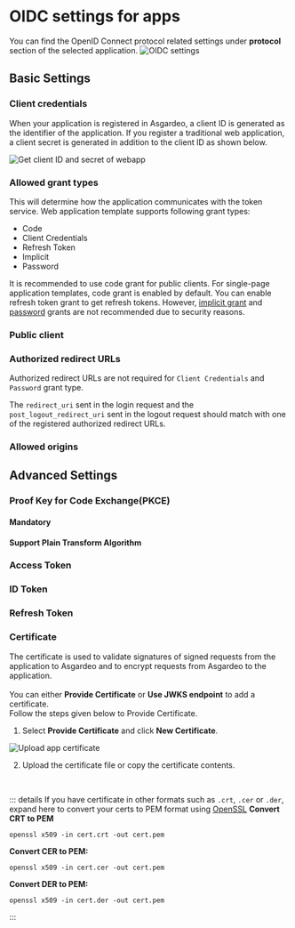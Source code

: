 # OIDC settings for apps

You can find the OpenID Connect protocol related settings under **protocol** section of the selected application.
  <img :src="$withBase('/assets/img/guides/applications/app-protocol-settings.png')" alt="OIDC settings">

## Basic Settings

### Client credentials

When your application is registered in Asgardeo, a client ID is generated as the identifier of the application. If you register a traditional web application, a client secret is generated in addition to the client ID as shown below.

<img :src="$withBase('/assets/img/guides/applications/get-client-id-and-secret.png')" alt="Get client ID and secret of webapp">

### Allowed grant types
This will determine how the application communicates with the token service. Web application template supports following grant types:
- Code
- Client Credentials
- Refresh Token
- Implicit
- Password

It is recommended to use code grant for public clients. For single-page application templates, code grant is enabled by default.
You can enable refresh token grant to get refresh tokens.
However, [implicit grant](https://datatracker.ietf.org/doc/html/draft-ietf-oauth-security-topics-14#section-2.1.2) and [password](https://datatracker.ietf.org/doc/html/draft-ietf-oauth-security-topics-14#section-2.4) grants are not recommended due to security reasons.

### Public client

<CommonGuide guide='guides/fragments/manage-app/oidc-settings/public-client.md'/>

### Authorized redirect URLs
Authorized redirect URLs are not required for `Client Credentials` and `Password` grant type.

<CommonGuide guide='guides/fragments/manage-app/oidc-settings/authorized-urls.md'/>

The `redirect_uri` sent in the <a :href="$withBase('/guides/authentication/oidc/implement-auth-code/#get-authorization-code')">login</a> request and the `post_logout_redirect_uri` sent in the <a :href="$withBase('/guides/authentication/oidc/add-logout')">logout request</a> should match with one of the registered authorized redirect URLs.


### Allowed origins
 <CommonGuide guide='guides/fragments/manage-app/oidc-settings/allowed-origin.md'/>

## Advanced Settings
### Proof Key for Code Exchange(PKCE)

#### Mandatory
 <CommonGuide guide='guides/fragments/manage-app/oidc-settings/pkce-mandatory.md'/>

#### Support Plain Transform Algorithm
 <CommonGuide guide='guides/fragments/manage-app/oidc-settings/pkce-plain-text.md'/>

### Access Token
  <CommonGuide guide='guides/fragments/manage-app/oidc-settings/access-token.md'/>

### ID Token
 <CommonGuide guide='guides/fragments/manage-app/oidc-settings/id-token.md'/>

### Refresh Token
 <CommonGuide guide='guides/fragments/manage-app/oidc-settings/refresh-token.md'/>

### Certificate
The certificate is used to validate signatures of signed requests from the application to Asgardeo and to encrypt requests from Asgardeo to the application.
<br><br>
You can either <b>Provide Certificate</b> or <b>Use JWKS endpoint</b> to add a certificate.
<br>
Follow the steps given below to Provide Certificate.

1. Select <b>Provide Certificate</b> and click <b>New Certificate</b>.
<img :src="$withBase('/assets/img/guides/applications/oidc/upload-certificate-of-app.png')" alt="Upload app certificate">

2. Upload the certificate file or copy the certificate contents.
<br>

::: details If you have certificate in other formats such as `.crt`, `.cer` or `.der`, expand here to convert your certs to PEM format using <a href="https://www.openssl.org/" target="_blank">OpenSSL</a>
 **Convert CRT to PEM**
 ``` no-line-numbers
 openssl x509 -in cert.crt -out cert.pem
 ```
**Convert CER to PEM:**
 ``` no-line-numbers
 openssl x509 -in cert.cer -out cert.pem
 ```
**Convert DER to PEM:**
  ``` no-line-numbers
  openssl x509 -in cert.der -out cert.pem
 ```
:::

<br>
